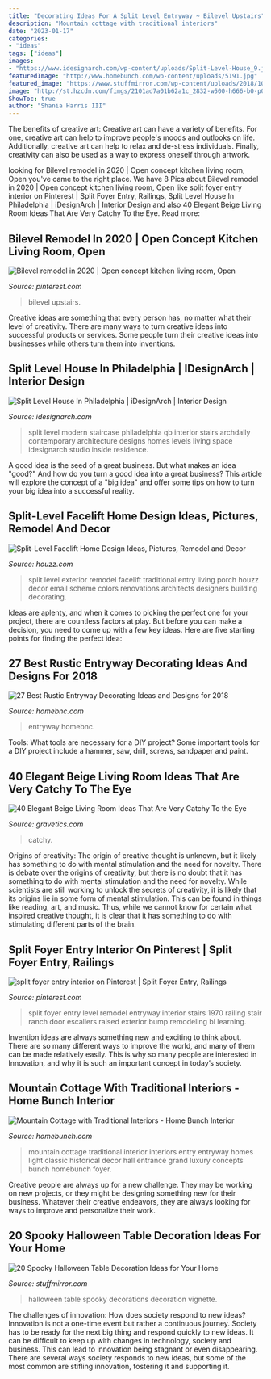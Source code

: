 ```yaml
---
title: "Decorating Ideas For A Split Level Entryway ~ Bilevel Upstairs"
description: "Mountain cottage with traditional interiors"
date: "2023-01-17"
categories:
- "ideas"
tags: ["ideas"]
images:
- "https://www.idesignarch.com/wp-content/uploads/Split-Level-House_9.jpg"
featuredImage: "http://www.homebunch.com/wp-content/uploads/5191.jpg"
featured_image: "https://www.stuffmirror.com/wp-content/uploads/2018/10/Spooky-Halloween-Table-Decorations17.jpg"
image: "http://st.hzcdn.com/fimgs/2101ad7a01b62a1c_2832-w500-h666-b0-p0--traditional-exterior.jpg"
ShowToc: true
author: "Shania Harris III"
---
```



The benefits of creative art:
Creative art can have a variety of benefits. For one, creative art can help to improve people's moods and outlooks on life. Additionally, creative art can help to relax and de-stress individuals. Finally, creativity can also be used as a way to express oneself through artwork.

	

		
looking for Bilevel remodel in 2020 | Open concept kitchen living room, Open you've came to the right place. We have 8 Pics about Bilevel remodel in 2020 | Open concept kitchen living room, Open like split foyer entry interior on Pinterest | Split Foyer Entry, Railings, Split Level House In Philadelphia | iDesignArch | Interior Design and also 40 Elegant Beige Living Room Ideas That Are Very Catchy To the Eye. Read more:
		
    
## Bilevel Remodel In 2020 | Open Concept Kitchen Living Room, Open

<img loading=lazy src="https://i.pinimg.com/736x/c5/f1/17/c5f1174406c7e90c3eb86a0fee84ea54.jpg" onerror="this.onerror=null;this.src='https://tse2.mm.bing.net/th?id=OIP.M-tGNyx0P51FwxaZNUncmAHaHa&amp;pid=15.1';" alt="Bilevel remodel in 2020 | Open concept kitchen living room, Open">

_Source: pinterest.com_

>bilevel upstairs. 

	

Creative ideas are something that every person has, no matter what their level of creativity. There are many ways to turn creative ideas into successful products or services. Some people turn their creative ideas into businesses while others turn them into inventions.

    
## Split Level House In Philadelphia | IDesignArch | Interior Design

<img loading=lazy src="https://www.idesignarch.com/wp-content/uploads/Split-Level-House_9.jpg" onerror="this.onerror=null;this.src='https://tse4.mm.bing.net/th?id=OIP.hosxgpO3cxOY8AN4FRjYLAHaJ4&amp;pid=15.1';" alt="Split Level House In Philadelphia | iDesignArch | Interior Design">

_Source: idesignarch.com_

>split level modern staircase philadelphia qb interior stairs archdaily contemporary architecture designs homes levels living space idesignarch studio inside residence. 

	

A good idea is the seed of a great business. But what makes an idea "good?" And how do you turn a good idea into a great business? This article will explore the concept of a "big idea" and offer some tips on how to turn your big idea into a successful reality.

    
## Split-Level Facelift Home Design Ideas, Pictures, Remodel And Decor

<img loading=lazy src="http://st.hzcdn.com/fimgs/2101ad7a01b62a1c_2832-w500-h666-b0-p0--traditional-exterior.jpg" onerror="this.onerror=null;this.src='https://tse3.mm.bing.net/th?id=OIP._3kC2ptvn9bEevHEwvZ1kQHaJ3&amp;pid=15.1';" alt="Split-Level Facelift Home Design Ideas, Pictures, Remodel and Decor">

_Source: houzz.com_

>split level exterior remodel facelift traditional entry living porch houzz decor email scheme colors renovations architects designers building decorating. 

	

Ideas are aplenty, and when it comes to picking the perfect one for your project, there are countless factors at play. But before you can make a decision, you need to come up with a few key ideas. Here are five starting points for finding the perfect idea:

    
## 27 Best Rustic Entryway Decorating Ideas And Designs For 2018

<img loading=lazy src="https://homebnc.com/homeimg/2016/08/16-rustic-entryway-decorating-ideas-homebnc.jpg" onerror="this.onerror=null;this.src='https://tse4.mm.bing.net/th?id=OIP.i1zqrDQMcn7qfcR5IFIffQHaJ4&amp;pid=15.1';" alt="27 Best Rustic Entryway Decorating Ideas and Designs for 2018">

_Source: homebnc.com_

>entryway homebnc. 

	

Tools: What tools are necessary for a DIY project?
Some important tools for a DIY project include a hammer, saw, drill, screws, sandpaper and paint.

    
## 40 Elegant Beige Living Room Ideas That Are Very Catchy To The Eye

<img loading=lazy src="https://www.gravetics.com/wp-content/uploads/2017/09/Beige-and-white-living-room-ideas.jpg" onerror="this.onerror=null;this.src='https://tse1.mm.bing.net/th?id=OIP.FO_uP2kW3Z_dfO0FPREXkgHaJr&amp;pid=15.1';" alt="40 Elegant Beige Living Room Ideas That Are Very Catchy To the Eye">

_Source: gravetics.com_

>catchy. 

	

Origins of creativity: The origin of creative thought is unknown, but it likely has something to do with mental stimulation and the need for novelty.
There is debate over the origins of creativity, but there is no doubt that it has something to do with mental stimulation and the need for novelty. While scientists are still working to unlock the secrets of creativity, it is likely that its origins lie in some form of mental stimulation. This can be found in things like reading, art, and music. Thus, while we cannot know for certain what inspired creative thought, it is clear that it has something to do with stimulating different parts of the brain.

    
## Split Foyer Entry Interior On Pinterest | Split Foyer Entry, Railings

<img loading=lazy src="https://s-media-cache-ak0.pinimg.com/474x/f3/d1/7f/f3d17fbbfefd00706e29588a51ada159.jpg" onerror="this.onerror=null;this.src='https://tse2.mm.bing.net/th?id=OIP.u4_4fFmtt5h9RuRPrYk2bAAAAA&amp;pid=15.1';" alt="split foyer entry interior on Pinterest | Split Foyer Entry, Railings">

_Source: pinterest.com_

>split foyer entry level remodel entryway interior stairs 1970 railing stair ranch door escaliers raised exterior bump remodeling bi learning. 

	

Invention ideas are always something new and exciting to think about. There are so many different ways to improve the world, and many of them can be made relatively easily. This is why so many people are interested in Innovation, and why it is such an important concept in today’s society.

    
## Mountain Cottage With Traditional Interiors - Home Bunch Interior

<img loading=lazy src="http://www.homebunch.com/wp-content/uploads/5191.jpg" onerror="this.onerror=null;this.src='https://tse2.mm.bing.net/th?id=OIP.bH89qtFaDkggYQK4ev1gcwHaJ8&amp;pid=15.1';" alt="Mountain Cottage with Traditional Interiors - Home Bunch Interior">

_Source: homebunch.com_

>mountain cottage traditional interior interiors entry entryway homes light classic historical decor hall entrance grand luxury concepts bunch homebunch foyer. 

	

Creative people are always up for a new challenge. They may be working on new projects, or they might be designing something new for their business. Whatever their creative endeavors, they are always looking for ways to improve and personalize their work.

    
## 20 Spooky Halloween Table Decoration Ideas For Your Home

<img loading=lazy src="https://www.stuffmirror.com/wp-content/uploads/2018/10/Spooky-Halloween-Table-Decorations17.jpg" onerror="this.onerror=null;this.src='https://tse3.mm.bing.net/th?id=OIP.apYYbY7NztaQZJ8sYUQTUgHaIv&amp;pid=15.1';" alt="20 Spooky Halloween Table Decoration Ideas for Your Home">

_Source: stuffmirror.com_

>halloween table spooky decorations decoration vignette. 

	

The challenges of innovation: How does society respond to new ideas?
Innovation is not a one-time event but rather a continuous journey. Society has to be ready for the next big thing and respond quickly to new ideas. It can be difficult to keep up with changes in technology, society and business. This can lead to innovation being stagnant or even disappearing. There are several ways society responds to new ideas, but some of the most common are stifling innovation, fostering it and supporting it.

